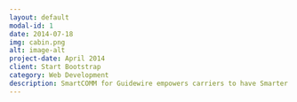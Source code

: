 ```yaml
---
layout: default
modal-id: 1
date: 2014-07-18
img: cabin.png
alt: image-alt
project-date: April 2014
client: Start Bootstrap
category: Web Development
description: SmartCOMM for Guidewire empowers carriers to have Smarter conversations with their policyholders. The solution works seamlessly within the Guidewire InsuranceSuite platform to allow personalized and compliant multi-channel/multi-language documents to be generated - including FNOL, claims correspondence, policy decs, quotes, renewals, ID cards, statements, and bills.
---
```


